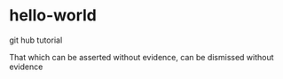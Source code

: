 # hello-world
git hub tutorial

That which can be asserted without evidence, can be dismissed without evidence
